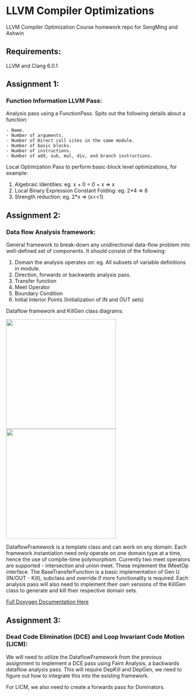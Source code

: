 # LLVM Compiler Optimizations
LLVM Compiler Optimization Course homework repo for SengMing and Ashwin

## Requirements:
LLVM and Clang 6.0.1

## Assignment 1:
### Function Information LLVM Pass:
Analysis pass using a FunctionPass. Spits out the following details about a function:
    
    - Name.
    - Number of arguments.
    - Number of Direct call sites in the same module.
    - Number of basic blocks.
    - Number of instructions.
    - Number of add, sub, mul, div, and branch instructions.

Local Optimization Pass to perform basic-block level optimizations, for example:
1) Algebraic Identities: eg. x + 0 = 0 + x => x
2) Local Binary Expression Constant Folding: eg. 2*4 => 8
3) Strength reduction: eg. 2*x => (x<<1)

## Assignment 2:
### Data flow Analysis framework:
General framework to break-down any unidirectional data-flow problem into well-defined set of components. It should consist of the following:
1) Domain the analysis operates on: eg. All subsets of variable definitions in module.
2) Direction, forwards or backwards analysis pass.
3) Transfer function
4) Meet Operator
5) Boundary Condition
6) Initial Interior Points (Initialization of IN and OUT sets)

Dataflow framework and KillGen class diagrams:

<p float="left">
        <img src="https://user-images.githubusercontent.com/18232502/78570355-dfdfd280-77f2-11ea-9e8d-2c86871e5ff0.png"         width="300">
        <img src="https://user-images.githubusercontent.com/18232502/78570595-30573000-77f3-11ea-94db-1e7ad850ddfe.png"         width="300">
</p>

DataflowFramework is a template class and can work on any domain. Each framework instantiation need only operate on one domain type at a time, hence the use of compile-time polymorphism. Currently two meet operators are supported - intersection and union meet. These implement the IMeetOp interface. The BaseTransferFunction is a basic implementation of Gen U (IN/OUT - Kill), subclass and override if more functionality is required. Each analysis pass will also need to implement their own versions of the KillGen class to generate and kill their respective domain sets.

[Full Doxygen Documentation Here](assignment2/SourceCode/Documentation/refman.pdf)

## Assignment 3:
### Dead Code Elimination (DCE) and Loop Invariant Code Motion (LICM):
We will need to utilize the DataflowFramework from the previous assignment to implement a DCE pass using Faint Analysis, a backwards dataflow analysis pass. This will require DepKill and DepGen, we need to figure out how to integrate this into the existing framework.

For LICM, we also need to create a forwards pass for Dominators.
